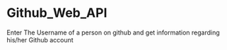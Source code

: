 # Github_Web_API

Enter The Username of a person on github and get information regarding his/her Github account
